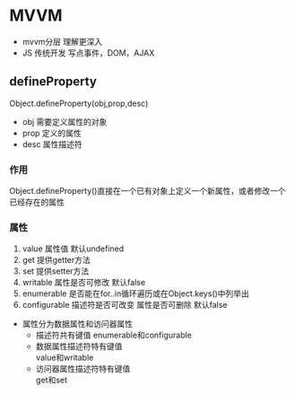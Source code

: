 # MVVM
+ mvvm分层 理解更深入
+ JS 传统开发 写点事件，DOM，AJAX
## defineProperty
Object.defineProperty(obj,prop,desc)
+ obj 需要定义属性的对象
+ prop 定义的属性
+ desc 属性描述符
### 作用
Object.defineProperty()直接在一个已有对象上定义一个新属性，或者修改一个已经存在的属性  
### 属性
1. value 属性值 默认undefined
2. get 提供getter方法
3. set 提供setter方法
4. writable 属性是否可修改 默认false
5. enumerable 是否能在for..in循环遍历或在Object.keys()中列举出
6. configurable 描述符是否可改变 属性是否可删除 默认false
+ 属性分为数据属性和访问器属性
    - 描述符共有键值
        enumerable和configurable  
    - 数据属性描述符特有键值  
        value和writable  
    - 访问器属性描述符特有键值  
        get和set  